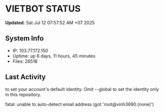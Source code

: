 # VIETBOT STATUS
**Updated**: Sat Jul 12 07:57:52 AM +07 2025

## System Info
- IP: 103.77.172.150
- Uptime: up 6 days, 11 hours, 45 minutes
- Files: 26518

## Last Activity

to set your account's default identity.
Omit --global to set the identity only in this repository.

fatal: unable to auto-detect email address (got 'root@vinh3690.(none)')
